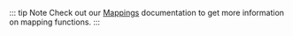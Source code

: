::: tip Note
Check out our [Mappings](../../build/mapping/soroban.md) documentation to get more information on mapping functions.
:::

